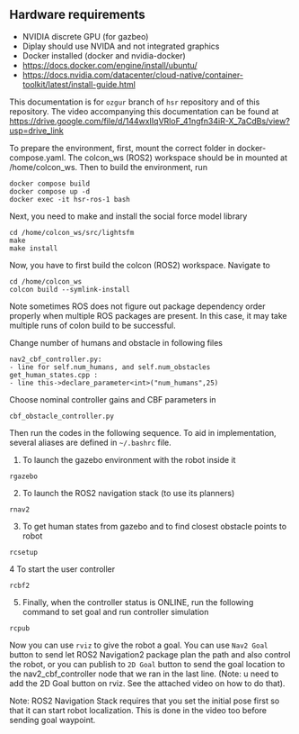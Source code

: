 ## Hardware requirements
- NVIDIA discrete GPU (for gazbeo)
- Diplay should use NVIDA and not integrated graphics
- Docker installed (docker and nvidia-docker)
- https://docs.docker.com/engine/install/ubuntu/
- https://docs.nvidia.com/datacenter/cloud-native/container-toolkit/latest/install-guide.html



This documentation is for `ozgur` branch of `hsr` repository and of this repository. The video accompanying this documentation can be found at 
https://drive.google.com/file/d/144wxIIqVRloF_41ngfn34iR-X_7aCdBs/view?usp=drive_link

To prepare the environment, first, mount the correct folder in docker-compose.yaml. The colcon_ws (ROS2) workspace should be in mounted at /home/colcon_ws. Then to build the environment, run
```
docker compose build
docker compose up -d
docker exec -it hsr-ros-1 bash
```
Next, you need to make and install the social force model library
```
cd /home/colcon_ws/src/lightsfm
make
make install
```

Now, you have to first build the colcon (ROS2) workspace. Navigate to
```
cd /home/colcon_ws
colcon build --symlink-install
```
Note sometimes ROS does not figure out package dependency order properly when multiple ROS packages are present. In this case, it may take multiple runs of colon build to be successful. 

Change number of humans and obstacle in following files
```
nav2_cbf_controller.py: 
- line for self.num_humans, and self.num_obstacles
get_human_states.cpp : 
- line this->declare_parameter<int>("num_humans",25)
```
Choose nominal controller gains and CBF parameters in 
```
cbf_obstacle_controller.py
```

Then run the codes in the following sequence. To aid in implementation, several aliases are defined in `~/.bashrc` file.

1. To launch the gazebo environment with the robot inside it

```
rgazebo
```

2. To launch the ROS2 navigation stack (to use its planners)
```
rnav2
```

3. To get human states from gazebo and to find closest obstacle points to robot
```
rcsetup

```

4 To start the user controller
```
rcbf2
```

5. Finally, when the controller status is ONLINE, run the following command to set goal and run controller simulation
```
rcpub
```

Now you can use `rviz` to give the robot a goal. You can use `Nav2 Goal` button to send let ROS2 Navigation2 package plan the path and also control the robot, or you can publish to `2D Goal` button to send the goal location to the nav2_cbf_controller node that we ran in the last line. (Note: u need to add the 2D Goal button on rviz. See the attached video on how to do that).

Note: ROS2 Navigation Stack requires that you set the initial pose first so that it can start robot localization. This is done in the video too before sending goal waypoint.
